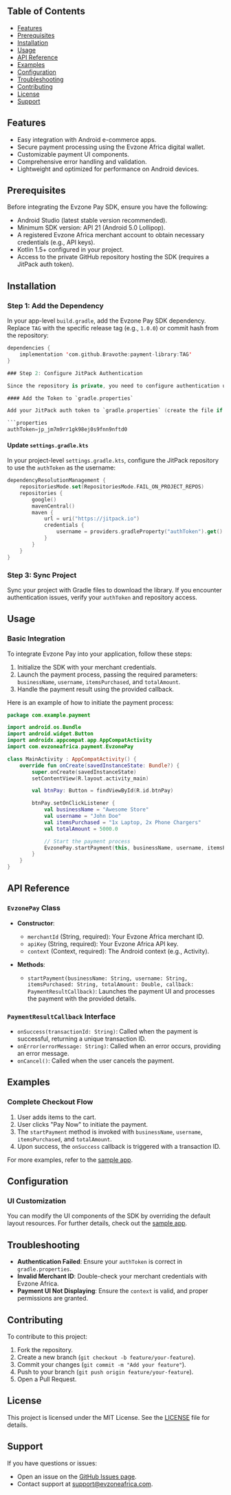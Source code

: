 
## Table of Contents
- [Features](#features)
- [Prerequisites](#prerequisites)
- [Installation](#installation)
- [Usage](#usage)
- [API Reference](#api-reference)
- [Examples](#examples)
- [Configuration](#configuration)
- [Troubleshooting](#troubleshooting)
- [Contributing](#contributing)
- [License](#license)
- [Support](#support)

## Features

- Easy integration with Android e-commerce apps.
- Secure payment processing using the Evzone Africa digital wallet.
- Customizable payment UI components.
- Comprehensive error handling and validation.
- Lightweight and optimized for performance on Android devices.

## Prerequisites

Before integrating the Evzone Pay SDK, ensure you have the following:

- Android Studio (latest stable version recommended).
- Minimum SDK version: API 21 (Android 5.0 Lollipop).
- A registered Evzone Africa merchant account to obtain necessary credentials (e.g., API keys).
- Kotlin 1.5+ configured in your project.
- Access to the private GitHub repository hosting the SDK (requires a JitPack auth token).

## Installation

### Step 1: Add the Dependency

In your app-level `build.gradle`, add the Evzone Pay SDK dependency. Replace `TAG` with the specific release tag (e.g., `1.0.0`) or commit hash from the repository:

```kotlin
dependencies {
    implementation 'com.github.Bravothe:payment-library:TAG'
}

### Step 2: Configure JitPack Authentication

Since the repository is private, you need to configure authentication using a JitPack auth token.

#### Add the Token to `gradle.properties`

Add your JitPack auth token to `gradle.properties` (create the file if it doesn’t exist):

```properties
authToken=jp_jm7m9rr1gk98ej0s9fnn9nftd0
```

#### Update `settings.gradle.kts`

In your project-level `settings.gradle.kts`, configure the JitPack repository to use the `authToken` as the username:

```kotlin
dependencyResolutionManagement {
    repositoriesMode.set(RepositoriesMode.FAIL_ON_PROJECT_REPOS)
    repositories {
        google()
        mavenCentral()
        maven {
            url = uri("https://jitpack.io")
            credentials {
                username = providers.gradleProperty("authToken").get()
            }
        }
    }
}
```

### Step 3: Sync Project

Sync your project with Gradle files to download the library. If you encounter authentication issues, verify your `authToken` and repository access.

## Usage

### Basic Integration

To integrate Evzone Pay into your application, follow these steps:

1. Initialize the SDK with your merchant credentials.
2. Launch the payment process, passing the required parameters: `businessName`, `username`, `itemsPurchased`, and `totalAmount`.
3. Handle the payment result using the provided callback.

Here is an example of how to initiate the payment process:

```kotlin
package com.example.payment

import android.os.Bundle
import android.widget.Button
import androidx.appcompat.app.AppCompatActivity
import com.evzoneafrica.payment.EvzonePay

class MainActivity : AppCompatActivity() {
    override fun onCreate(savedInstanceState: Bundle?) {
        super.onCreate(savedInstanceState)
        setContentView(R.layout.activity_main)

        val btnPay: Button = findViewById(R.id.btnPay)

        btnPay.setOnClickListener {
            val businessName = "Awesome Store"
            val username = "John Doe"
            val itemsPurchased = "1x Laptop, 2x Phone Chargers"
            val totalAmount = 5000.0

            // Start the payment process
            EvzonePay.startPayment(this, businessName, username, itemsPurchased, totalAmount)
        }
    }
}
```

## API Reference

### `EvzonePay` Class

- **Constructor**:
  - `merchantId` (String, required): Your Evzone Africa merchant ID.
  - `apiKey` (String, required): Your Evzone Africa API key.
  - `context` (Context, required): The Android context (e.g., Activity).

- **Methods**:
  - `startPayment(businessName: String, username: String, itemsPurchased: String, totalAmount: Double, callback: PaymentResultCallback)`: Launches the payment UI and processes the payment with the provided details.

### `PaymentResultCallback` Interface

- `onSuccess(transactionId: String)`: Called when the payment is successful, returning a unique transaction ID.
- `onError(errorMessage: String)`: Called when an error occurs, providing an error message.
- `onCancel()`: Called when the user cancels the payment.

## Examples

### Complete Checkout Flow

1. User adds items to the cart.
2. User clicks "Pay Now" to initiate the payment.
3. The `startPayment` method is invoked with `businessName`, `username`, `itemsPurchased`, and `totalAmount`.
4. Upon success, the `onSuccess` callback is triggered with a transaction ID.

For more examples, refer to the [sample app](https://github.com/Bravothe/payment-library/tree/main/sample).

## Configuration

### UI Customization

You can modify the UI components of the SDK by overriding the default layout resources. For further details, check out the [sample app](https://github.com/Bravothe/payment-library/tree/main/sample).

## Troubleshooting

- **Authentication Failed**: Ensure your `authToken` is correct in `gradle.properties`.
- **Invalid Merchant ID**: Double-check your merchant credentials with Evzone Africa.
- **Payment UI Not Displaying**: Ensure the `context` is valid, and proper permissions are granted.

## Contributing

To contribute to this project:

1. Fork the repository.
2. Create a new branch (`git checkout -b feature/your-feature`).
3. Commit your changes (`git commit -m "Add your feature"`).
4. Push to your branch (`git push origin feature/your-feature`).
5. Open a Pull Request.

## License

This project is licensed under the MIT License. See the [LICENSE](LICENSE) file for details.

## Support

If you have questions or issues:

- Open an issue on the [GitHub Issues page](https://github.com/Bravothe/payment-library/issues).
- Contact support at support@evzoneafrica.com.

